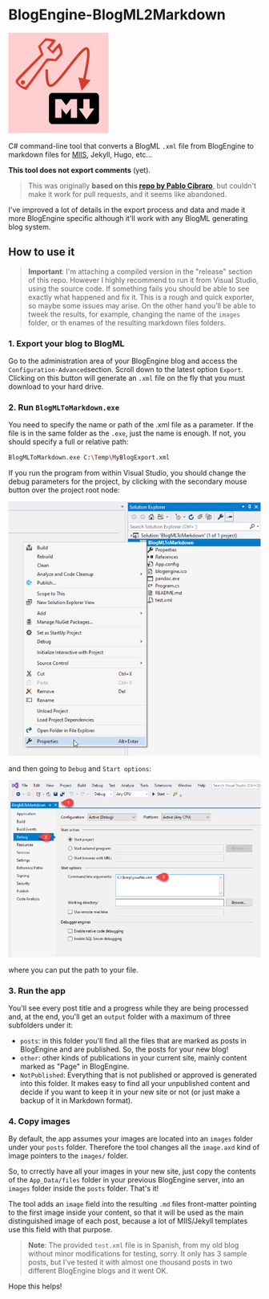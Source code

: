 # BlogEngine-BlogML2Markdown

![Logo](imgs/BlogEngine-BlogML2Markdown.png)

C# command-line tool that converts a BlogML `.xml` file from BlogEngine to markdown files for [MIIS](https://github.com/jmalarcon/miis), Jekyll, Hugo, etc...

**This tool does not export comments** (yet).

>This was originally **based on this [repo by Pablo Cibraro](https://github.com/pcibraro/BlogMLToMarkdown)**, but couldn't make it work for pull requests, and it seems like abandoned. 

I've improved a lot of details in the export process and data and made it more BlogEngine specific although it'll work with any BlogML generating blog system.

## How to use it

>**Important**: I'm attaching a compiled version in the "release" section of this repo. However I highly recommend to run it from Visual Studio, using the source code. If something fails you should be able to see exactly what happened and fix it. This is a rough and quick exporter, so maybe some issues may arise. On the other hand you'll be able to tweek the results, for example, changing the name of the `images` folder, or th enames of the resulting markdown files folders.

### 1. Export your blog to BlogML

Go to the administration area of your BlogEngine blog and access the `Configuration·Advanced`section. Scroll down to the latest option `Export`. Clicking on this button will generate an `.xml` file on the fly that you must download to your hard drive.

### 2. Run `BlogMLToMarkdown.exe`

You need to specify the name or path of the .xml file as a parameter. If the file is in the same folder as the `.exe`, just the name is enough. If not, you should specify a full or relative path:

```bash
BlogMLToMarkdown.exe C:\Temp\MyBlogExport.xml
```

If you run the program from within Visual Studio, you should change the debug parameters for the project, by clicking with the secondary mouse button over the project root node:

![Project properties in context menu](imgs/vs-props-01.png)

and then going to `Debug` and `Start options`:

![Project properties in context menu](imgs/vs-props-02.png)

where you can put the path to your file.

### 3. Run the app

You'll see every post title and a progress while they are being processed and, at the end, you'll get an `output` folder with a maximum of three subfolders under it:

- `posts`: in this folder you'll find all the files that are marked as posts in BlogEngine and are published. So, the posts for your new blog!
- `other`: other kinds of publications in your current site, mainly content marked as "Page" in BlogEngine.
- `NotPublished`: Everything that is not published or approved is generated into this folder. It makes easy to find all your unpublished content and decide if you want to keep it in your new site or not (or just make a backup of it in Markdown format).

### 4. Copy images

By default, the app assumes your images are located into an `images` folder under your `posts` folder. Therefore the tool changes all the `image.axd` kind of image pointers to the `images/` folder.

So, to crrectly have all your images in your new site, just copy the contents of the `App_Data/files` folder in your previous BlogEngine server, into an `images` folder inside the `posts` folder. That's it!

The tool adds an `image` field into the resulting `.md` files front-matter pointing to the first image inside your content, so that it will be used as the main distinguished image of each post, because a lot of MIIS/Jekyll templates use this field with that purpose.

>**Note**: The provided `test.xml` file is in Spanish, from my old blog without minor modifications for testing, sorry. It only has 3 sample posts, but I've tested it with almost one thousand posts in two different BlogEngine blogs and it went OK.

Hope this helps!